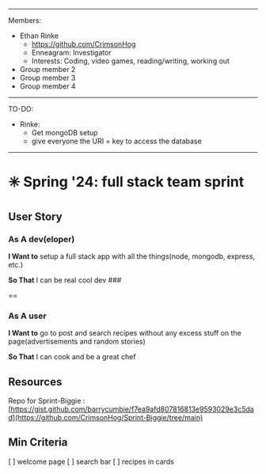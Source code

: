 ----------------------------------------------------------------------------------------------------
Members:
  - Ethan Rinke
      - https://github.com/CrimsonHog
      - Enneagram: Investigator
      - Interests: Coding, video games, reading/writing, working out
  - Group member 2
  - Group member 3
  - Group member 4

----------------------------------------------------------------------------------------------------
TO-DO:
  - Rinke:
      - Get mongoDB setup
      - give everyone the URI = key to access the database


----------------------------------------------------------------------------------------------------




# ✳️ Spring '24: full stack team sprint

## User Story ##
### As A dev(eloper) ###

 **I Want to** setup a full stack app with all the things(node, mongodb, express, etc.) 

 **So That** I can be real cool dev ### 

==

### As A user ### 
 **I Want to** go to post and search recipes without any excess stuff on the page(advertisements and random stories)

 **So That** I can cook and be a great chef 

## Resources
Repo for Sprint-Biggie : [https://gist.github.com/barrycumbie/f7ea9afd807816813e9593029e3c5dad](https://github.com/CrimsonHog/Sprint-Biggie/tree/main)
## Min Criteria
[ ] welcome page
[ ] search bar
[ ] recipes in cards

